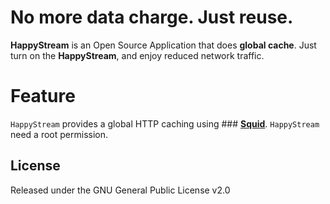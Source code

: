 # No more data charge. Just reuse.

**HappyStream** is an Open Source Application that does **global cache**.
Just turn on the **HappyStream**, and enjoy reduced network traffic.

# Feature

`HappyStream` provides a global HTTP caching using ### [**Squid**](http://www.squid-cache.org/).
`HappyStream` need a root permission.

## License

Released under the GNU General Public License v2.0
